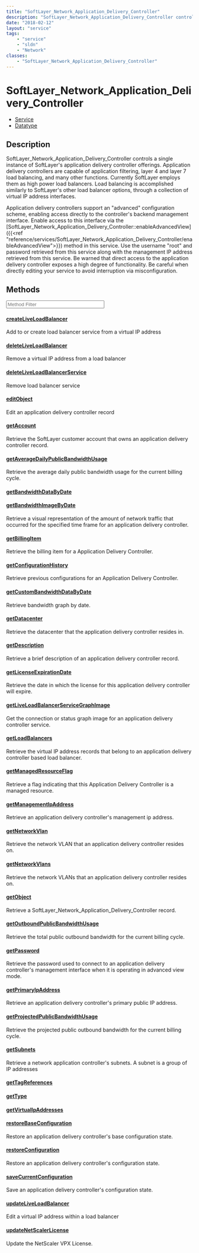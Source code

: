 ```yaml
---
title: "SoftLayer_Network_Application_Delivery_Controller"
description: "SoftLayer_Network_Application_Delivery_Controller controls a single instance of SoftLayer's application delivery control... "
date: "2018-02-12"
layout: "service"
tags:
    - "service"
    - "sldn"
    - "Network"
classes:
    - "SoftLayer_Network_Application_Delivery_Controller"
---
```

# SoftLayer_Network_Application_Delivery_Controller
<div id='service-datatype'>
    <ul id='sldn-reference-tabs'>
    <li id='service'> <a href='/reference/services/SoftLayer_Network_Application_Delivery_Controller' >Service</a></li>    <li id='datatype'> <a href='/reference/datatypes/SoftLayer_Network_Application_Delivery_Controller' >Datatype</a></li>
    </ul>
</div>

## Description


SoftLayer_Network_Application_Delivery_Controller controls a single instance of SoftLayer's application delivery controller offerings. Application delivery controllers are capable of application filtering, layer 4 and layer 7 load balancing, and many other functions. Currently SoftLayer employs them as high power load balancers. Load balancing is accomplished similarly to SoftLayer's other load balancer options, through a collection of virtual IP address interfaces. 

Application delivery controllers support an "advanced" configuration scheme, enabling access directly to the controller's backend management interface. Enable access to this interface via the [SoftLayer_Network_Application_Delivery_Controller::enableAdvancedView]({{<ref "reference/services/SoftLayer_Network_Application_Delivery_Controller/enableAdvancedView">}}) method in this service. Use the username "root" and password retrieved from this service along with the management IP address retrieved from this service. Be warned that direct access to the application delivery controller exposes a high degree of functionality. Be careful when directly editing your service to avoid interruption via misconfiguration. 



        
<div id="properties" class="content service-content">

## Methods

<div class="view-filters">
    <div class="clearfix">
        <div class="search-input-box">
            <input placeholder="Method Filter" onkeyup="titleSearch(inputId='edit-combine', divId='method-div', elementClass='method-row')" 
                type="text" id="edit-combine" value="" size="30" maxlength="128" class="form-text">
        </div>
    </div>
</div>

<div id="method-div">

<div class="method-row">

#### [createLiveLoadBalancer](/reference/services/SoftLayer_Network_Application_Delivery_Controller/createLiveLoadBalancer)
Add to or create load balancer service from a virtual IP address

</div>

<div class="method-row">

#### [deleteLiveLoadBalancer](/reference/services/SoftLayer_Network_Application_Delivery_Controller/deleteLiveLoadBalancer)
Remove a virtual IP address from a load balancer

</div>

<div class="method-row">

#### [deleteLiveLoadBalancerService](/reference/services/SoftLayer_Network_Application_Delivery_Controller/deleteLiveLoadBalancerService)
Remove load balancer service

</div>

<div class="method-row">

#### [editObject](/reference/services/SoftLayer_Network_Application_Delivery_Controller/editObject)
Edit an application delivery controller record

</div>

<div class="method-row">

#### [getAccount](/reference/services/SoftLayer_Network_Application_Delivery_Controller/getAccount)
Retrieve the SoftLayer customer account that owns an application delivery controller record.

</div>

<div class="method-row">

#### [getAverageDailyPublicBandwidthUsage](/reference/services/SoftLayer_Network_Application_Delivery_Controller/getAverageDailyPublicBandwidthUsage)
Retrieve the average daily public bandwidth usage for the current billing cycle.

</div>

<div class="method-row">

#### [getBandwidthDataByDate](/reference/services/SoftLayer_Network_Application_Delivery_Controller/getBandwidthDataByDate)


</div>

<div class="method-row">

#### [getBandwidthImageByDate](/reference/services/SoftLayer_Network_Application_Delivery_Controller/getBandwidthImageByDate)
Retrieve a visual representation of the amount of network traffic that occurred for the specified time frame for an application delivery controller. 

</div>

<div class="method-row">

#### [getBillingItem](/reference/services/SoftLayer_Network_Application_Delivery_Controller/getBillingItem)
Retrieve the billing item for a Application Delivery Controller.

</div>

<div class="method-row">

#### [getConfigurationHistory](/reference/services/SoftLayer_Network_Application_Delivery_Controller/getConfigurationHistory)
Retrieve previous configurations for an Application Delivery Controller.

</div>

<div class="method-row">

#### [getCustomBandwidthDataByDate](/reference/services/SoftLayer_Network_Application_Delivery_Controller/getCustomBandwidthDataByDate)
Retrieve bandwidth graph by date.

</div>

<div class="method-row">

#### [getDatacenter](/reference/services/SoftLayer_Network_Application_Delivery_Controller/getDatacenter)
Retrieve the datacenter that the application delivery controller resides in.

</div>

<div class="method-row">

#### [getDescription](/reference/services/SoftLayer_Network_Application_Delivery_Controller/getDescription)
Retrieve a brief description of an application delivery controller record.

</div>

<div class="method-row">

#### [getLicenseExpirationDate](/reference/services/SoftLayer_Network_Application_Delivery_Controller/getLicenseExpirationDate)
Retrieve the date in which the license for this application delivery controller will expire.

</div>

<div class="method-row">

#### [getLiveLoadBalancerServiceGraphImage](/reference/services/SoftLayer_Network_Application_Delivery_Controller/getLiveLoadBalancerServiceGraphImage)
Get the connection or status graph image for an application delivery controller service.

</div>

<div class="method-row">

#### [getLoadBalancers](/reference/services/SoftLayer_Network_Application_Delivery_Controller/getLoadBalancers)
Retrieve the virtual IP address records that belong to an application delivery controller based load balancer.

</div>

<div class="method-row">

#### [getManagedResourceFlag](/reference/services/SoftLayer_Network_Application_Delivery_Controller/getManagedResourceFlag)
Retrieve a flag indicating that this Application Delivery Controller is a managed resource.

</div>

<div class="method-row">

#### [getManagementIpAddress](/reference/services/SoftLayer_Network_Application_Delivery_Controller/getManagementIpAddress)
Retrieve an application delivery controller's management ip address.

</div>

<div class="method-row">

#### [getNetworkVlan](/reference/services/SoftLayer_Network_Application_Delivery_Controller/getNetworkVlan)
Retrieve the network VLAN that an application delivery controller resides on.

</div>

<div class="method-row">

#### [getNetworkVlans](/reference/services/SoftLayer_Network_Application_Delivery_Controller/getNetworkVlans)
Retrieve the network VLANs that an application delivery controller resides on.

</div>

<div class="method-row">

#### [getObject](/reference/services/SoftLayer_Network_Application_Delivery_Controller/getObject)
Retrieve a SoftLayer_Network_Application_Delivery_Controller record.

</div>

<div class="method-row">

#### [getOutboundPublicBandwidthUsage](/reference/services/SoftLayer_Network_Application_Delivery_Controller/getOutboundPublicBandwidthUsage)
Retrieve the total public outbound bandwidth for the current billing cycle.

</div>

<div class="method-row">

#### [getPassword](/reference/services/SoftLayer_Network_Application_Delivery_Controller/getPassword)
Retrieve the password used to connect to an application delivery controller's management interface when it is operating in advanced view mode.

</div>

<div class="method-row">

#### [getPrimaryIpAddress](/reference/services/SoftLayer_Network_Application_Delivery_Controller/getPrimaryIpAddress)
Retrieve an application delivery controller's primary public IP address.

</div>

<div class="method-row">

#### [getProjectedPublicBandwidthUsage](/reference/services/SoftLayer_Network_Application_Delivery_Controller/getProjectedPublicBandwidthUsage)
Retrieve the projected public outbound bandwidth for the current billing cycle.

</div>

<div class="method-row">

#### [getSubnets](/reference/services/SoftLayer_Network_Application_Delivery_Controller/getSubnets)
Retrieve a network application controller's subnets. A subnet is a group of IP addresses

</div>

<div class="method-row">

#### [getTagReferences](/reference/services/SoftLayer_Network_Application_Delivery_Controller/getTagReferences)


</div>

<div class="method-row">

#### [getType](/reference/services/SoftLayer_Network_Application_Delivery_Controller/getType)


</div>

<div class="method-row">

#### [getVirtualIpAddresses](/reference/services/SoftLayer_Network_Application_Delivery_Controller/getVirtualIpAddresses)


</div>

<div class="method-row">

#### [restoreBaseConfiguration](/reference/services/SoftLayer_Network_Application_Delivery_Controller/restoreBaseConfiguration)
Restore an application delivery controller's base configuration state.

</div>

<div class="method-row">

#### [restoreConfiguration](/reference/services/SoftLayer_Network_Application_Delivery_Controller/restoreConfiguration)
Restore an application delivery controller's configuration state.

</div>

<div class="method-row">

#### [saveCurrentConfiguration](/reference/services/SoftLayer_Network_Application_Delivery_Controller/saveCurrentConfiguration)
Save an application delivery controller's configuration state.

</div>

<div class="method-row">

#### [updateLiveLoadBalancer](/reference/services/SoftLayer_Network_Application_Delivery_Controller/updateLiveLoadBalancer)
Edit a virtual IP address within a load balancer

</div>

<div class="method-row">

#### [updateNetScalerLicense](/reference/services/SoftLayer_Network_Application_Delivery_Controller/updateNetScalerLicense)
Update the NetScaler VPX License.

</div>
</div>

</div>

